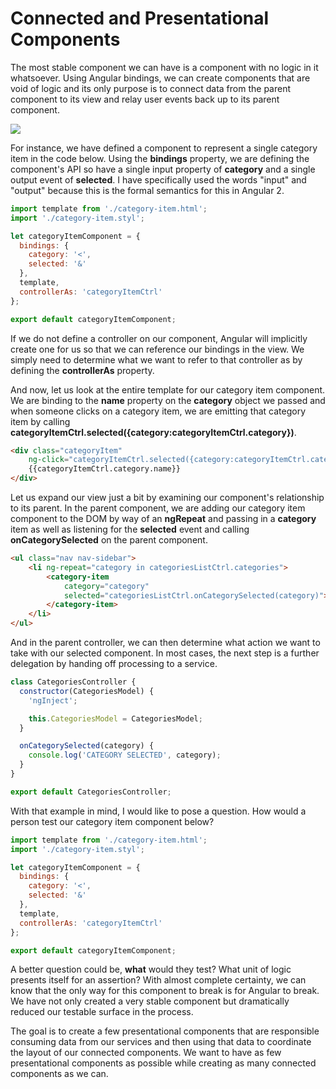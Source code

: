 # Connected and Presentational Components

The most stable component we can have is a component with no logic in it whatsoever. Using Angular bindings, we can create components that are void of logic and its only purpose is to connect data from the parent component to its view and relay user events back up to its parent component.

![](http://onehungrymind-45fd.kxcdn.com/books/angular2-presentational-connected.png)

For instance, we have defined a component to represent a single category item in the code below. Using the **bindings** property, we are defining the component's API so have a single input property of **category** and a single output event of **selected**. I have specifically used the words "input" and "output" because this is the formal semantics for this in Angular 2.

```javascript
import template from './category-item.html';
import './category-item.styl';

let categoryItemComponent = {
  bindings: {
    category: '<',
    selected: '&'
  },
  template,
  controllerAs: 'categoryItemCtrl'
};

export default categoryItemComponent;
```

If we do not define a controller on our component, Angular will implicitly create one for us so that we can reference our bindings in the view. We simply need to determine what we want to refer to that controller as by defining the **controllerAs** property.

And now, let us look at the entire template for our category item component. We are binding to the **name** property on the **category** object we passed and when someone clicks on a category item, we are emitting that category item by calling **categoryItemCtrl.selected({category:categoryItemCtrl.category})**.

```html
<div class="categoryItem"
    ng-click="categoryItemCtrl.selected({category:categoryItemCtrl.category})">
    {{categoryItemCtrl.category.name}}
</div>
```

Let us expand our view just a bit by examining our component's relationship to its parent. In the parent component, we are adding our category item component to the DOM by way of an **ngRepeat** and passing in a **category** item as well as listening for the **selected** event and calling **onCategorySelected** on the parent component.

```html
<ul class="nav nav-sidebar">
    <li ng-repeat="category in categoriesListCtrl.categories">
        <category-item
            category="category"
            selected="categoriesListCtrl.onCategorySelected(category)">
        </category-item>
    </li>
</ul>
```

And in the parent controller, we can then determine what action we want to take with our selected component. In most cases, the next step is a further delegation by handing off processing to a service.

```javascript
class CategoriesController {
  constructor(CategoriesModel) {
    'ngInject';

    this.CategoriesModel = CategoriesModel;
  }

  onCategorySelected(category) {
    console.log('CATEGORY SELECTED', category);
  }
}

export default CategoriesController;
```

With that example in mind, I would like to pose a question. How would a person test our category item component below?

```javascript
import template from './category-item.html';
import './category-item.styl';

let categoryItemComponent = {
  bindings: {
    category: '<',
    selected: '&'
  },
  template,
  controllerAs: 'categoryItemCtrl'
};

export default categoryItemComponent;
```

A better question could be, **what** would they test? What unit of logic presents itself for an assertion? With almost complete certainty, we can know that the only way for this component to break is for Angular to break. We have not only created a very stable component but dramatically reduced our testable surface in the process.

The goal is to create a few presentational components that are responsible consuming data from our services and then using that data to coordinate the layout of our connected components. We want to have as few presentational components as possible while creating as many connected components as we can.